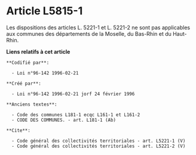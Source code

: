 # Article L5815-1

Les dispositions des articles L. 5221-1 et L. 5221-2 ne sont pas applicables aux communes des départements de la Moselle, du
Bas-Rhin et du Haut-Rhin.

**Liens relatifs à cet article**

	**Codifié par**:

	  - Loi n°96-142 1996-02-21

	**Créé par**:

	  - Loi n°96-142 1996-02-21 jorf 24 février 1996

	**Anciens textes**:

	  - Code des communes L181-1 ecqc L161-1 et L161-2
	  - CODE DES COMMUNES. - art. L181-1 (Ab)

	**Cite**:

	  - Code général des collectivités territoriales - art. L5221-1 (V)
	  - Code général des collectivités territoriales - art. L5221-2 (V)
